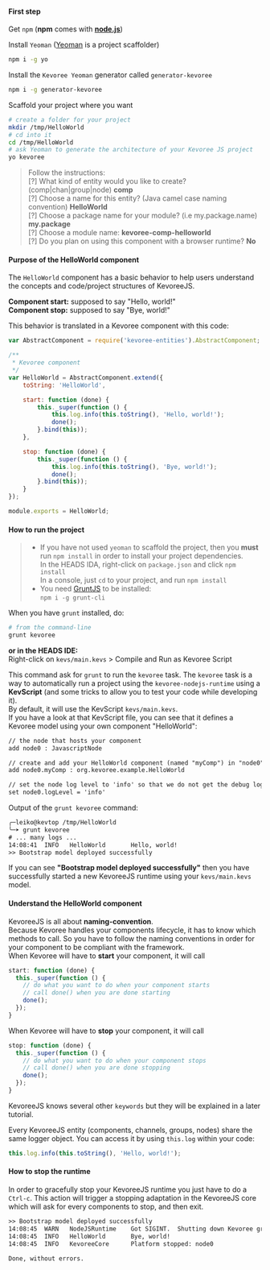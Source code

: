 #### First step
Get `npm` (**npm** comes with **[node.js](http://nodejs.org/download/)**)

Install `Yeoman` ([Yeoman](http://yeoman.io/learning/index.html) is a project scaffolder)
```sh
npm i -g yo
```

Install the `Kevoree Yeoman` generator called `generator-kevoree`
```sh
npm i -g generator-kevoree
```
Scaffold your project where you want
```sh
# create a folder for your project
mkdir /tmp/HelloWorld
# cd into it
cd /tmp/HelloWorld
# ask Yeoman to generate the architecture of your Kevoree JS project
yo kevoree
```
> Follow the instructions:  
> [?] What kind of entity would you like to create? (comp|chan|group|node) **comp**  
> [?] Choose a name for this entity? (Java camel case naming convention) **HelloWorld**  
> [?] Choose a package name for your module? (i.e my.package.name) **my.package**  
> [?] Choose a module name: **kevoree-comp-helloworld**  
> [?] Do you plan on using this component with a browser runtime? **No**


#### Purpose of the HelloWorld component
The `HelloWorld` component has a basic behavior to help users understand the concepts and code/project structures of KevoreeJS.

**Component start:** supposed to say "Hello, world!"  
**Component stop:** supposed to say "Bye, world!"

This behavior is translated in a Kevoree component with this code:  
```js
var AbstractComponent = require('kevoree-entities').AbstractComponent;

/**
 * Kevoree component
 */
var HelloWorld = AbstractComponent.extend({
    toString: 'HelloWorld',

    start: function (done) {
        this._super(function () {
            this.log.info(this.toString(), 'Hello, world!');
            done();
        }.bind(this));
    },

    stop: function (done) {
        this._super(function () {
            this.log.info(this.toString(), 'Bye, world!');
            done();
        }.bind(this));
    }
});

module.exports = HelloWorld;
```

#### How to run the project
> - If you have not used `yeoman` to scaffold the project, then you **must** run `npm install` in order to install your project dependencies.  
>   In the HEADS IDA,  right-click on `package.json` and click `npm install`  
>   In a console, just `cd` to your project, and run `npm install`
> - You need [GruntJS](http://gruntjs.com/getting-started) to be installed:  
>   `npm i -g grunt-cli`

When you have `grunt` installed, do:
```sh
# from the command-line
grunt kevoree
```

**or in the HEADS IDE:**  
Right-click on `kevs/main.kevs` > Compile and Run as Kevoree Script

This command ask for `grunt` to run the `kevoree`  task.
The `kevoree` task is a way to automatically run a project using the `kevoree-nodejs-runtime` using a **KevScript** (and some tricks to allow you to test your code while developing it).  
By default, it will use the KevScript `kevs/main.kevs`.  
If you have a look at that KevScript file, you can see that it defines a Kevoree model using your own component "HelloWorld":
```txt
// the node that hosts your component
add node0 : JavascriptNode

// create and add your HelloWorld component (named "myComp") in "node0"
add node0.myComp : org.kevoree.example.HelloWorld

// set the node log level to 'info' so that we do not get the debug logs
set node0.logLevel = 'info'
```

Output of the `grunt kevoree` command:
```txt
╭─leiko@kevtop /tmp/HelloWorld
╰─➤ grunt kevoree
# ... many logs ...
14:08:41  INFO   HelloWorld       Hello, world!
>> Bootstrap model deployed successfully
```

If you can see **"Bootstrap model deployed successfully"** then you have successfully started a new KevoreeJS runtime using your `kevs/main.kevs` model.

#### Understand the HelloWorld component
KevoreeJS is all about **naming-convention**.  
Because Kevoree handles your components lifecycle, it has to know which methods to call.
So you have to follow the naming conventions in order for your component to be compliant with
the framework.  
When Kevoree will have to **start** your component, it will call
```js
start: function (done) {
  this._super(function () {
    // do what you want to do when your component starts
    // call done() when you are done starting
    done();
  });
}
```
When Kevoree will have to **stop** your component, it will call
```js
stop: function (done) {
  this._super(function () {
    // do what you want to do when your component stops
    // call done() when you are done stopping
    done();
  });
}
```

KevoreeJS knows several other `keywords` but they will be explained in a later tutorial.

Every KevoreeJS entity (components, channels, groups, nodes) share the same logger object.
You can access it by using `this.log` within your code:
```js
this.log.info(this.toString(), 'Hello, world!');
```

#### How to stop the runtime
In order to gracefully stop your KevoreeJS runtime you just have to do a `Ctrl-c`. This action will trigger a stopping adaptation in the KevoreeJS core which will ask for every components to stop, and then exit.

```txt
>> Bootstrap model deployed successfully
14:08:45  WARN   NodeJSRuntime    Got SIGINT.  Shutting down Kevoree gracefully... (^C again to force quit)
14:08:45  INFO   HelloWorld       Bye, world!
14:08:45  INFO   KevoreeCore      Platform stopped: node0

Done, without errors.
```

